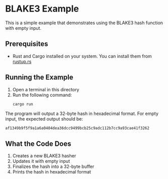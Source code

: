 # BLAKE3 Example

This is a simple example that demonstrates using the BLAKE3 hash function with empty input.

## Prerequisites

- Rust and Cargo installed on your system. You can install them from [rustup.rs](https://rustup.rs/)

## Running the Example

1. Open a terminal in this directory
2. Run the following command:
   ```bash
   cargo run
   ```

The program will output a 32-byte hash in hexadecimal format. For empty input, the expected output should be:
```
af1349b9f5f9a1a6a0404dea36dcc9499bcb25c9adc112b7cc9a93cae41f3262
```

## What the Code Does

1. Creates a new BLAKE3 hasher
2. Updates it with empty input
3. Finalizes the hash into a 32-byte buffer
4. Prints the hash in hexadecimal format 